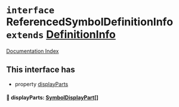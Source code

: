 # `interface` ReferencedSymbolDefinitionInfo `extends` [DefinitionInfo](../interface.DefinitionInfo/README.md)

[Documentation Index](../README.md)

## This interface has

- property [displayParts](#-displayparts-symboldisplaypart)


#### 📄 displayParts: [SymbolDisplayPart](../interface.SymbolDisplayPart/README.md)\[]




